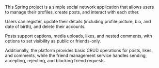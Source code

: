 This Spring project is a simple social network application that allows users to manage their profiles, create posts, and interact with each other. 

Users can register, update their details (including profile picture, bio, and date of birth), and delete their accounts.

 Posts support captions, media uploads, likes, and nested comments, with options to set visibility as public or friends-only. 

Additionally, the platform provides basic CRUD operations for posts, likes, and comments, while the friend management service handles sending, accepting, rejecting, and blocking friend requests.
